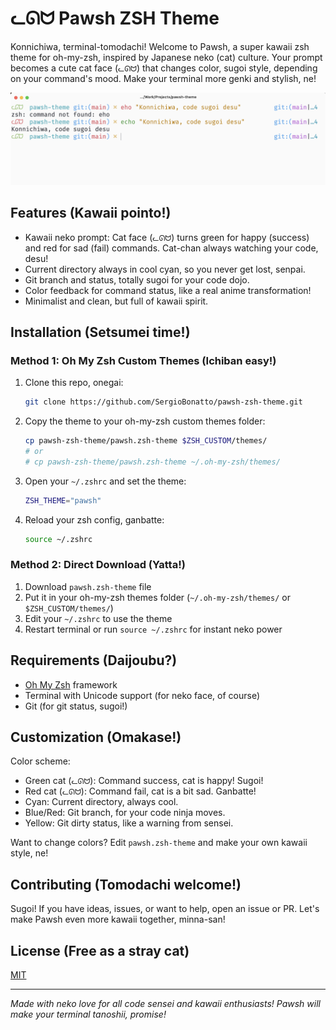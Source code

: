 
# ᓚᘏᗢ Pawsh ZSH Theme

Konnichiwa, terminal-tomodachi! Welcome to Pawsh, a super kawaii zsh theme for oh-my-zsh, inspired by Japanese neko (cat) culture. Your prompt becomes a cute cat face (`ᓚᘏᗢ`) that changes color, sugoi style, depending on your command's mood. Make your terminal more genki and stylish, ne!

![Pawsh Theme Example](https://github.com/SergioBonatto/pawsh-zsh-theme/blob/main/assets/example.png?raw=true)

## Features (Kawaii pointo!)

- Kawaii neko prompt: Cat face (`ᓚᘏᗢ`) turns green for happy (success) and red for sad (fail) commands. Cat-chan always watching your code, desu!
- Current directory always in cool cyan, so you never get lost, senpai.
- Git branch and status, totally sugoi for your code dojo.
- Color feedback for command status, like a real anime transformation!
- Minimalist and clean, but full of kawaii spirit.

## Installation (Setsumei time!)

### Method 1: Oh My Zsh Custom Themes (Ichiban easy!)

1. Clone this repo, onegai:
   ```bash
   git clone https://github.com/SergioBonatto/pawsh-zsh-theme.git
   ```

2. Copy the theme to your oh-my-zsh custom themes folder:
   ```bash
   cp pawsh-zsh-theme/pawsh.zsh-theme $ZSH_CUSTOM/themes/
   # or
   # cp pawsh-zsh-theme/pawsh.zsh-theme ~/.oh-my-zsh/themes/
   ```

3. Open your `~/.zshrc` and set the theme:
   ```bash
   ZSH_THEME="pawsh"
   ```

4. Reload your zsh config, ganbatte:
   ```bash
   source ~/.zshrc
   ```

### Method 2: Direct Download (Yatta!)

1. Download `pawsh.zsh-theme` file
2. Put it in your oh-my-zsh themes folder (`~/.oh-my-zsh/themes/` or `$ZSH_CUSTOM/themes/`)
3. Edit your `~/.zshrc` to use the theme
4. Restart terminal or run `source ~/.zshrc` for instant neko power

## Requirements (Daijoubu?)

- [Oh My Zsh](https://ohmyz.sh/) framework
- Terminal with Unicode support (for neko face, of course)
- Git (for git status, sugoi!)

## Customization (Omakase!)

Color scheme:
- Green cat (`ᓚᘏᗢ`): Command success, cat is happy! Sugoi!
- Red cat (`ᓚᘏᗢ`): Command fail, cat is a bit sad. Ganbatte!
- Cyan: Current directory, always cool.
- Blue/Red: Git branch, for your code ninja moves.
- Yellow: Git dirty status, like a warning from sensei.

Want to change colors? Edit `pawsh.zsh-theme` and make your own kawaii style, ne!

## Contributing (Tomodachi welcome!)

Sugoi! If you have ideas, issues, or want to help, open an issue or PR. Let's make Pawsh even more kawaii together, minna-san!

## License (Free as a stray cat)

[MIT](LICENSE)

---

*Made with neko love for all code sensei and kawaii enthusiasts! Pawsh will make your terminal tanoshii, promise!*
